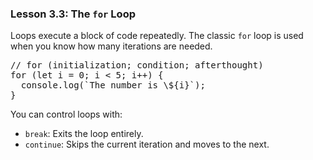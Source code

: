 ### Lesson 3.3: The `for` Loop
<p>Loops execute a block of code repeatedly. The classic <code class="prose-inline-code">for</code> loop is used when you know how many iterations are needed.</p>
<pre class="prose-code-block">// for (initialization; condition; afterthought)
for (let i = 0; i < 5; i++) {
  console.log(`The number is \${i}`);
}
</pre>
<p>You can control loops with:</p>
<ul class="list-disc list-inside">
    <li><code class="prose-inline-code">break</code>: Exits the loop entirely.</li>
    <li><code class="prose-inline-code">continue</code>: Skips the current iteration and moves to the next.</li>
</ul>
